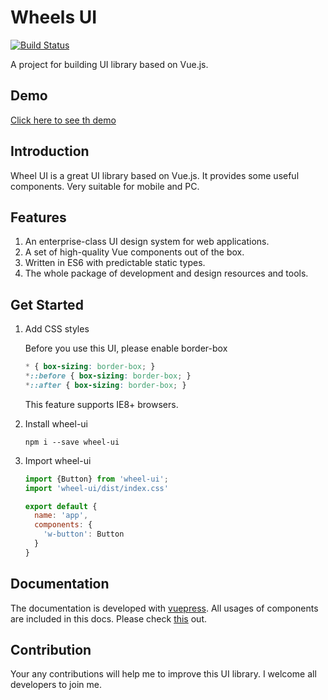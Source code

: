 # Wheels UI
[![Build Status](https://travis-ci.org/Haixiang6123/wheel-ui.svg?branch=master)](https://travis-ci.org/Haixiang6123/wheel-ui)

A project for building UI library based on Vue.js.

## Demo

[Click here to see th demo](https://haixiang6123.github.io/wheel-ui/)

## Introduction

Wheel UI is a great UI library based on Vue.js. 
It provides some useful components. Very suitable for mobile and PC.

## Features
1. An enterprise-class UI design system for web applications.
2. A set of high-quality Vue components out of the box.
3. Written in ES6 with predictable static types.
4. The whole package of development and design resources and tools.

## Get Started

1. Add CSS styles

    Before you use this UI, please enable border-box
    
    ```css
    * { box-sizing: border-box; }
    *::before { box-sizing: border-box; }
    *::after { box-sizing: border-box; }
    ```
    
    This feature supports IE8+ browsers.
    
2. Install wheel-ui
    
    ```
    npm i --save wheel-ui
    ```

3. Import wheel-ui
    ```javascript
    import {Button} from 'wheel-ui';
    import 'wheel-ui/dist/index.css'
    
    export default {
      name: 'app',
      components: {
        'w-button': Button
      }
    }
    ``` 
## Documentation

The documentation is developed with [vuepress](https://vuepress.vuejs.org/). 
All usages of components are included in this docs.
Please check [this](https://haixiang6123.github.io/wheel-ui/) out.

## Contribution

Your any contributions will help me to improve this UI library.
I welcome all developers to join me.

